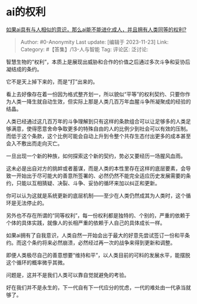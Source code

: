 # ai的权利
[如果ai具有与人相似的意识，那么ai能不能进化成人，并且拥有人类同等的权利?](https://www.zhihu.com/question/626746531/answer/3298913163)

> Author: #0-Anonymity
> Last update: [编辑于 2023-11-23]
> Link:
> Category:  #【答集】/13-人与智能
> Tag:
> 评论区:
> 泛讨论:

智慧生物的“权利”，本质上是展现出威胁和合作的价值之后通过多次斗争和妥协后凝结成的条约。

它不是天上掉下来的，而是“打”出来的。

看上去好像存在着一份因为格式整齐划一，所以貌似“平等”的权利契约、只要你作为人类一降生就自动生效，但实际上那是人类几百万年血腥斗争所凝聚成的经验的结晶。

人类已经通过这几百万年的斗争理解到只有这样的条款组合可以让足够多的人类足够满意，使得愿意舍命争取更多的特殊自由的人的比例少到社会可以有效的压制。而低于这个条款，这个比例可能会自动上升到令整个共存生态付出更多的成本甚至会入不敷出而走向灭亡。

一旦出现一个新的种族，如何探索这个新的契约，势必又要经历一场腥风血雨。

这未必是出自对方的挑衅或者蓄谋，而是人类的本性里存在这样的底层要素，会导致一开始出于尽可能大的善意所签署的、必然仍然不能完全适应历史发展需要的条约，只能以互相猜疑、决裂、斗争、妥协的循环来加以纠正和更新。

你可以认为这就是系统更新的底层机制——至少在人类仍然成其为人类时，这个循环是无法停止的。

另外也不存在所谓的“同等权利”，每一份权利都是独特的、个别的，严重的依赖于个体的具体实践，就像人的长相严重的依赖于人自己的具体成长一样。

如果ai拥有了自我意识，人类自然一开始会出于最大的好意先尝试签订一份和平条约。而这个条约将来必然崩溃，必然经过再一次的战争来得到更新和调整。

即便人类极尽自己的善意想要“维持和平”，以人类目前的可料的发展水平，能摆脱这个循环的概率微乎其微。

问题是，这并不是我们人类可以靠自觉就避免的考验。

好在我们并不是永生的，下一代自有下一代应分的忧虑，一代的难处由一代承当就够了。